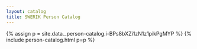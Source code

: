 ```yaml
---
layout: catalog
title: SWERIK Person Catalog
---
```

{% assign p = site.data._person-catalog.i-BPs8bXZi1zN1z1pikPgMYP %}
{% include person-catalog.html p=p %}

